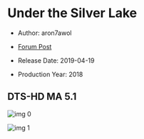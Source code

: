 # Under the Silver Lake

* Author: aron7awol

* [Forum Post](https://www.avsforum.com/threads/bass-eq-for-filtered-movies.2995212/post-57298568)

* Release Date: 2019-04-19
* Production Year: 2018

## DTS-HD MA 5.1

![img 0](https://i.imgur.com/s3sJVte.jpg)

![img 1](https://i.imgur.com/aakHPye.jpg)

